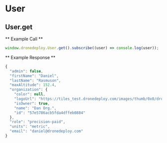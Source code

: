 # User
## User.get

** Example Call ** 
```javascript
window.dronedeploy.User.get().subscribe((user) => console.log(user));
```

** Example Response ** 
```javascript
{
  "admin": false,
  "firstName": "Daniel",
  "lastName": "Rasmuson",
  "maxAltitude": 152.4,
  "organization": {
    "color": null,
    "logoUrl": "https://tiles_test.dronedeploy.com/images/thumb/0x0/drone-deploy-organization-logos/57e5786acb5fda4dffeb0884/1b3bd690-ba15-46a5-b516-deed142808db.png",
    "isOwner": true,
    "name": "Dan Org.",
    "id": "57e5786acb5fda4dffeb0884"
  },
  "role": "precision-paid",
  "units": "metric",
  "email": "daniel@dronedeploy.com"
}
```

